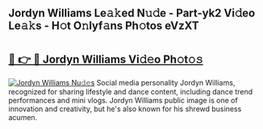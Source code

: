 ## Jordyn Williams Le𝚊𝚔ed N𝚞𝚍e - Part-yk2 Vi𝚍eo Le𝚊𝚔s - H𝚘t O𝚗lyf𝚊ns Ph𝚘tos eVzXT

# <h2><a href="http://hf4997.feru.top/?c=Jordyn+Williams">🔗 👉 🔴 Jordyn Williams Vi𝚍𝚎o Ph𝚘t𝚘𝚜</a></h2>

[![Jordyn Williams Nu𝚍𝚎s](https://i.imgur.com/0TWrTi3.gif)](http://hf4997.feru.top/?c=Jordyn+Williams)
Social media personality Jordyn Williams, recognized for sharing lifestyle and dance content, including dance trend performances and mini vlogs. Jordyn Williams public image is one of innovation and creativity, but he's also known for his shrewd business acumen. 
